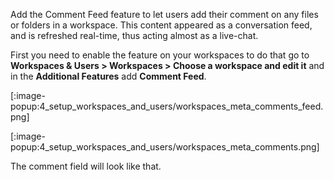 Add the Comment Feed feature to let users add their comment on any files or folders in a workspace.
This content appeared as a conversation feed, and is refreshed real-time, thus acting almost as a live-chat.

First you need to enable the feature on your workspaces to do that go to **Workspaces & Users > Workspaces > Choose a workspace and edit it** and in the **Additional Features** add **Comment Feed**.

[:image-popup:4_setup_workspaces_and_users/workspaces_meta_comments_feed.png]



[:image-popup:4_setup_workspaces_and_users/workspaces_meta_comments.png]

The comment field will look like that.
